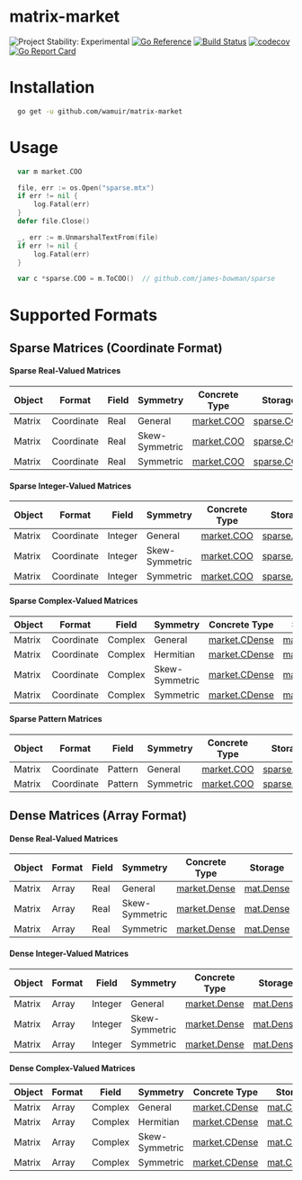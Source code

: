 # matrix-market

![Project Stability: Experimental](https://img.shields.io/badge/stability-experimental-critical.svg)
[![Go Reference](https://pkg.go.dev/badge/github.com/wamuir/matrix-market.svg)](https://pkg.go.dev/github.com/wamuir/matrix-market)
[![Build Status](https://github.com/wamuir/matrix-market/actions/workflows/go.yml/badge.svg?branch=master&event=push)](https://github.com/wamuir/matrix-market/actions/workflows/go.yml?query=event%3Apush+branch%3Amaster)
[![codecov](https://codecov.io/gh/wamuir/matrix-market/branch/master/graph/badge.svg)](https://codecov.io/gh/wamuir/matrix-market)
[![Go Report Card](https://goreportcard.com/badge/github.com/wamuir/matrix-market)](https://goreportcard.com/report/github.com/wamuir/matrix-market)


# Installation

```sh
  go get -u github.com/wamuir/matrix-market
```

# Usage

```go
  var m market.COO

  file, err := os.Open("sparse.mtx")
  if err != nil {
      log.Fatal(err)
  }
  defer file.Close()

  _, err := m.UnmarshalTextFrom(file)
  if err != nil {
      log.Fatal(err)
  }

  var c *sparse.COO = m.ToCOO()  // github.com/james-bowman/sparse
```

# Supported Formats

## Sparse Matrices (Coordinate Format)

#### Sparse Real-Valued Matrices

| Object | Format     | Field   | Symmetry       | Concrete Type                                                              | Storage                                                                   |
| ------ | ---------- | ------- | -------------- | :------------------------------------------------------------------------: | :-----------------------------------------------------------------------: |
| Matrix | Coordinate | Real    | General        | [market.COO](https://pkg.go.dev/github.com/wamuir/matrix-market#COO)       | [sparse.COO](https://pkg.go.dev/github.com/james-bowman/sparse#COO)       |
| Matrix | Coordinate | Real    | Skew-Symmetric | [market.COO](https://pkg.go.dev/github.com/wamuir/matrix-market#COO)       | [sparse.COO](https://pkg.go.dev/github.com/james-bowman/sparse#COO)       |
| Matrix | Coordinate | Real    | Symmetric      | [market.COO](https://pkg.go.dev/github.com/wamuir/matrix-market#COO)       | [sparse.COO](https://pkg.go.dev/github.com/james-bowman/sparse#COO)       |

#### Sparse Integer-Valued Matrices

| Object | Format     | Field   | Symmetry       | Concrete Type                                                              | Storage                                                                   |
| ------ | ---------- | ------- | -------------- | :------------------------------------------------------------------------: | :-----------------------------------------------------------------------: |
| Matrix | Coordinate | Integer | General        | [market.COO](https://pkg.go.dev/github.com/wamuir/matrix-market#COO)       | [sparse.COO](https://pkg.go.dev/github.com/james-bowman/sparse#COO)       |
| Matrix | Coordinate | Integer | Skew-Symmetric | [market.COO](https://pkg.go.dev/github.com/wamuir/matrix-market#COO)       | [sparse.COO](https://pkg.go.dev/github.com/james-bowman/sparse#COO)       |
| Matrix | Coordinate | Integer | Symmetric      | [market.COO](https://pkg.go.dev/github.com/wamuir/matrix-market#COO)       | [sparse.COO](https://pkg.go.dev/github.com/james-bowman/sparse#COO)       |

#### Sparse Complex-Valued Matrices

| Object | Format     | Field   | Symmetry       | Concrete Type                                                              | Storage                                                                   |
| ------ | ---------- | ------- | -------------- | :------------------------------------------------------------------------: | :-----------------------------------------------------------------------: |
| Matrix | Coordinate | Complex | General        | [market.CDense](https://pkg.go.dev/github.com/wamuir/matrix-market#CDense) | [mat.CDense](https://pkg.go.dev/gonum.org/v1/gonum/mat#CDense)            |
| Matrix | Coordinate | Complex | Hermitian      | [market.CDense](https://pkg.go.dev/github.com/wamuir/matrix-market#CDense) | [mat.CDense](https://pkg.go.dev/gonum.org/v1/gonum/mat#CDense)            |
| Matrix | Coordinate | Complex | Skew-Symmetric | [market.CDense](https://pkg.go.dev/github.com/wamuir/matrix-market#CDense) | [mat.CDense](https://pkg.go.dev/gonum.org/v1/gonum/mat#CDense)            |
| Matrix | Coordinate | Complex | Symmetric      | [market.CDense](https://pkg.go.dev/github.com/wamuir/matrix-market#CDense) | [mat.CDense](https://pkg.go.dev/gonum.org/v1/gonum/mat#CDense)            |

#### Sparse Pattern Matrices

| Object | Format     | Field   | Symmetry       | Concrete Type                                                              | Storage                                                                   |
| ------ | ---------- | ------- | -------------- | :------------------------------------------------------------------------: | :-----------------------------------------------------------------------: |
| Matrix | Coordinate | Pattern | General        | [market.COO](https://pkg.go.dev/github.com/wamuir/matrix-market#COO)       | [sparse.COO](https://pkg.go.dev/github.com/james-bowman/sparse#COO)       |
| Matrix | Coordinate | Pattern | Symmetric      | [market.COO](https://pkg.go.dev/github.com/wamuir/matrix-market#COO)       | [sparse.COO](https://pkg.go.dev/github.com/james-bowman/sparse#COO)       |


## Dense Matrices (Array Format)

#### Dense Real-Valued Matrices

| Object | Format     | Field   | Symmetry       | Concrete Type                                                              | Storage                                                                   |
| ------ | ---------- | ------- | -------------- | :------------------------------------------------------------------------: | :-----------------------------------------------------------------------: |
| Matrix | Array      | Real    | General        | [market.Dense](https://pkg.go.dev/github.com/wamuir/matrix-market#Dense)   | [mat.Dense](https://pkg.go.dev/gonum.org/v1/gonum/mat#Dense)              |
| Matrix | Array      | Real    | Skew-Symmetric | [market.Dense](https://pkg.go.dev/github.com/wamuir/matrix-market#Dense)   | [mat.Dense](https://pkg.go.dev/gonum.org/v1/gonum/mat#Dense)              |
| Matrix | Array      | Real    | Symmetric      | [market.Dense](https://pkg.go.dev/github.com/wamuir/matrix-market#Dense)   | [mat.Dense](https://pkg.go.dev/gonum.org/v1/gonum/mat#Dense)              |

#### Dense Integer-Valued Matrices

| Object | Format     | Field   | Symmetry       | Concrete Type                                                              | Storage                                                                   |
| ------ | ---------- | ------- | -------------- | :------------------------------------------------------------------------: | :-----------------------------------------------------------------------: |
| Matrix | Array      | Integer | General        | [market.Dense](https://pkg.go.dev/github.com/wamuir/matrix-market#Dense)   | [mat.Dense](https://pkg.go.dev/gonum.org/v1/gonum/mat#Dense)              |
| Matrix | Array      | Integer | Skew-Symmetric | [market.Dense](https://pkg.go.dev/github.com/wamuir/matrix-market#Dense)   | [mat.Dense](https://pkg.go.dev/gonum.org/v1/gonum/mat#Dense)              |
| Matrix | Array      | Integer | Symmetric      | [market.Dense](https://pkg.go.dev/github.com/wamuir/matrix-market#Dense)   | [mat.Dense](https://pkg.go.dev/gonum.org/v1/gonum/mat#Dense)              |

#### Dense Complex-Valued Matrices

| Object | Format     | Field   | Symmetry       | Concrete Type                                                              | Storage                                                                   |
| ------ | ---------- | ------- | -------------- | :------------------------------------------------------------------------: | :-----------------------------------------------------------------------: |
| Matrix | Array      | Complex | General        | [market.CDense](https://pkg.go.dev/github.com/wamuir/matrix-market#CDense) | [mat.CDense](https://pkg.go.dev/gonum.org/v1/gonum/mat#CDense)            |
| Matrix | Array      | Complex | Hermitian      | [market.CDense](https://pkg.go.dev/github.com/wamuir/matrix-market#CDense) | [mat.CDense](https://pkg.go.dev/gonum.org/v1/gonum/mat#CDense)            |
| Matrix | Array      | Complex | Skew-Symmetric | [market.CDense](https://pkg.go.dev/github.com/wamuir/matrix-market#CDense) | [mat.CDense](https://pkg.go.dev/gonum.org/v1/gonum/mat#CDense)            |
| Matrix | Array      | Complex | Symmetric      | [market.CDense](https://pkg.go.dev/github.com/wamuir/matrix-market#CDense) | [mat.CDense](https://pkg.go.dev/gonum.org/v1/gonum/mat#CDense)            |
